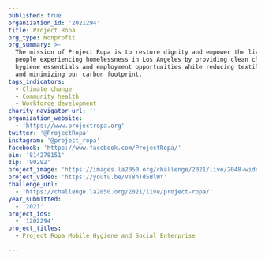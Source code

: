 ```yaml
---
published: true
organization_id: '2021294'
title: Project Ropa
org_type: Nonprofit
org_summary: >-
  The mission of Project Ropa is to restore dignity and empower the lives of
  people experiencing homelessness in Los Angeles by providing clean clothes,
  hygiene essentials and employment opportunities while reducing textile waste
  and minimizing our carbon footprint.
tags_indicators:
  - Climate change
  - Community health
  - Workforce development
charity_navigator_url: ''
organization_website:
  - 'https://www.projectropa.org'
twitter: '@ProjectRopa'
instagram: '@project_ropa'
facebook: 'https://www.facebook.com/ProjectRopa/'
ein: '814278151'
zip: '90292'
project_image: 'https://images.la2050.org/challenge/2021/live/2048-wide/project-ropa.jpg'
project_video: 'https://youtu.be/VT8hTd5BlWY'
challenge_url:
  - 'https://challenge.la2050.org/2021/live/project-ropa/'
year_submitted:
  - '2021'
project_ids:
  - '1202294'
project_titles:
  - Project Ropa Mobile Hygiene and Social Enterprise

---
```

